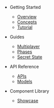 * Getting Started

  * [Overview](/)
  * [Concepts](concepts.md)
  * [Tutorial](tutorial.md)

* Guides

  * [Multiplayer](multiplayer.md)
  * [Phases](phases.md)
  * [Secret State](secret-state.md)

* API Reference

  * [APIs](api/Apis.md)
  * [Models](api/Models.md)

* Component Library
  * [Showcase](storybook.md)
